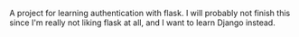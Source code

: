A project for learning authentication with flask. I will probably not finish this since I'm really not liking flask at all, and I want to learn Django instead.